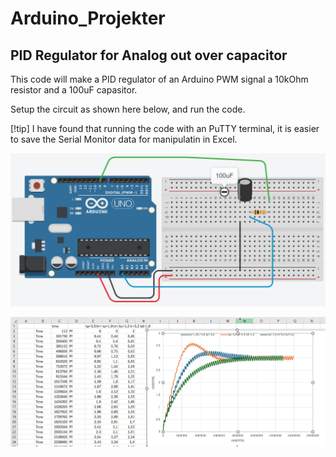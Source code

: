 # Arduino_Projekter
## PID Regulator for Analog out over capacitor

This code will make a PID regulator of an Arduino PWM signal
a 10kOhm resistor and a 100uF capasitor.

Setup the circuit as shown here below, and run the code.

[!tip]
I have found that running the code with an PuTTY terminal, it is easier to 
save the Serial Monitor data for manipulatin in Excel.

![How to setup the Arduino for this code](Arduino_Setup.jpg)

![Excel scrrenshot with differnt Kp, Ki and Kd values](Excel_example_PID.jpg)
